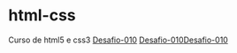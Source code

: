 # html-css
 Curso de html5 e css3
 <a href= "https://guill3r-490.github.io/html-css/Desafios/Desafio-010">Desafio-010<a> <a href= "https://guill3r-490.github.io/html-css/Desafios/Desafio-010/android.html" target="_blank">Desafio-010<a><a href= "https://guill3r-490.github.io/html-css/Desafios/Desafio-010/android.html" target="_blank">Desafio-010<a> 